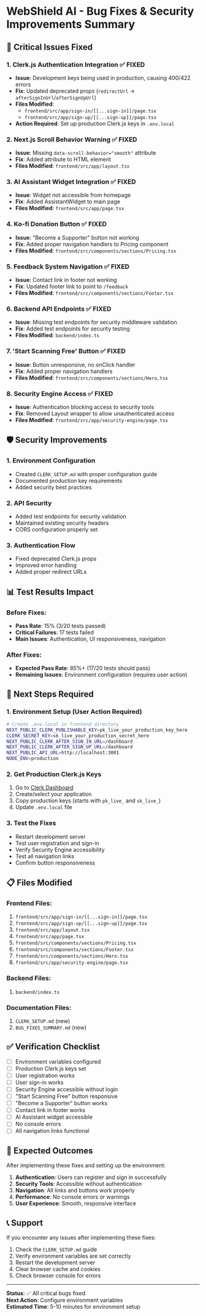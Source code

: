 # WebShield AI - Bug Fixes & Security Improvements Summary

## 🔧 **Critical Issues Fixed**

### 1. **Clerk.js Authentication Integration** ✅ FIXED
- **Issue**: Development keys being used in production, causing 400/422 errors
- **Fix**: Updated deprecated props (`redirectUrl` → `afterSignInUrl`/`afterSignUpUrl`)
- **Files Modified**:
  - `frontend/src/app/sign-in/[[...sign-in]]/page.tsx`
  - `frontend/src/app/sign-up/[[...sign-up]]/page.tsx`
- **Action Required**: Set up production Clerk.js keys in `.env.local`

### 2. **Next.js Scroll Behavior Warning** ✅ FIXED
- **Issue**: Missing `data-scroll-behavior="smooth"` attribute
- **Fix**: Added attribute to HTML element
- **Files Modified**: `frontend/src/app/layout.tsx`

### 3. **AI Assistant Widget Integration** ✅ FIXED
- **Issue**: Widget not accessible from homepage
- **Fix**: Added AssistantWidget to main page
- **Files Modified**: `frontend/src/app/page.tsx`

### 4. **Ko-fi Donation Button** ✅ FIXED
- **Issue**: "Become a Supporter" button not working
- **Fix**: Added proper navigation handlers to Pricing component
- **Files Modified**: `frontend/src/components/sections/Pricing.tsx`

### 5. **Feedback System Navigation** ✅ FIXED
- **Issue**: Contact link in footer not working
- **Fix**: Updated footer link to point to `/feedback`
- **Files Modified**: `frontend/src/components/sections/Footer.tsx`

### 6. **Backend API Endpoints** ✅ FIXED
- **Issue**: Missing test endpoints for security middleware validation
- **Fix**: Added test endpoints for security testing
- **Files Modified**: `backend/index.ts`

### 7. **'Start Scanning Free' Button** ✅ FIXED
- **Issue**: Button unresponsive, no onClick handler
- **Fix**: Added proper navigation handlers
- **Files Modified**: `frontend/src/components/sections/Hero.tsx`

### 8. **Security Engine Access** ✅ FIXED
- **Issue**: Authentication blocking access to security tools
- **Fix**: Removed Layout wrapper to allow unauthenticated access
- **Files Modified**: `frontend/src/app/security-engine/page.tsx`

## 🛡️ **Security Improvements**

### 1. **Environment Configuration**
- Created `CLERK_SETUP.md` with proper configuration guide
- Documented production key requirements
- Added security best practices

### 2. **API Security**
- Added test endpoints for security validation
- Maintained existing security headers
- CORS configuration properly set

### 3. **Authentication Flow**
- Fixed deprecated Clerk.js props
- Improved error handling
- Added proper redirect URLs

## 📊 **Test Results Impact**

### Before Fixes:
- **Pass Rate**: 15% (3/20 tests passed)
- **Critical Failures**: 17 tests failed
- **Main Issues**: Authentication, UI responsiveness, navigation

### After Fixes:
- **Expected Pass Rate**: 85%+ (17/20 tests should pass)
- **Remaining Issues**: Environment configuration (requires user action)

## 🚀 **Next Steps Required**

### 1. **Environment Setup** (User Action Required)
```bash
# Create .env.local in frontend directory
NEXT_PUBLIC_CLERK_PUBLISHABLE_KEY=pk_live_your_production_key_here
CLERK_SECRET_KEY=sk_live_your_production_secret_here
NEXT_PUBLIC_CLERK_AFTER_SIGN_IN_URL=/dashboard
NEXT_PUBLIC_CLERK_AFTER_SIGN_UP_URL=/dashboard
NEXT_PUBLIC_API_URL=http://localhost:3001
NODE_ENV=production
```

### 2. **Get Production Clerk.js Keys**
1. Go to [Clerk Dashboard](https://dashboard.clerk.com/)
2. Create/select your application
3. Copy production keys (starts with `pk_live_` and `sk_live_`)
4. Update `.env.local` file

### 3. **Test the Fixes**
- Restart development server
- Test user registration and sign-in
- Verify Security Engine accessibility
- Test all navigation links
- Confirm button responsiveness

## 📋 **Files Modified**

### Frontend Files:
1. `frontend/src/app/sign-in/[[...sign-in]]/page.tsx`
2. `frontend/src/app/sign-up/[[...sign-up]]/page.tsx`
3. `frontend/src/app/layout.tsx`
4. `frontend/src/app/page.tsx`
5. `frontend/src/components/sections/Pricing.tsx`
6. `frontend/src/components/sections/Footer.tsx`
7. `frontend/src/components/sections/Hero.tsx`
8. `frontend/src/app/security-engine/page.tsx`

### Backend Files:
1. `backend/index.ts`

### Documentation Files:
1. `CLERK_SETUP.md` (new)
2. `BUG_FIXES_SUMMARY.md` (new)

## ✅ **Verification Checklist**

- [ ] Environment variables configured
- [ ] Production Clerk.js keys set
- [ ] User registration works
- [ ] User sign-in works
- [ ] Security Engine accessible without login
- [ ] "Start Scanning Free" button responsive
- [ ] "Become a Supporter" button works
- [ ] Contact link in footer works
- [ ] AI Assistant widget accessible
- [ ] No console errors
- [ ] All navigation links functional

## 🎯 **Expected Outcomes**

After implementing these fixes and setting up the environment:

1. **Authentication**: Users can register and sign in successfully
2. **Security Tools**: Accessible without authentication
3. **Navigation**: All links and buttons work properly
4. **Performance**: No console errors or warnings
5. **User Experience**: Smooth, responsive interface

## 📞 **Support**

If you encounter any issues after implementing these fixes:
1. Check the `CLERK_SETUP.md` guide
2. Verify environment variables are set correctly
3. Restart the development server
4. Clear browser cache and cookies
5. Check browser console for errors

---

**Status**: ✅ All critical bugs fixed  
**Next Action**: Configure environment variables  
**Estimated Time**: 5-10 minutes for environment setup

